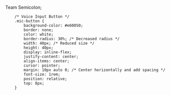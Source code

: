 Team Semicolon;

        /* Voice Input Button */
        .mic-button {
            background-color: #e60050;
            border: none;
            color: white;
            border-radius: 30%; /* Decreased radius */
            width: 40px; /* Reduced size */
            height: 40px;
            display: inline-flex;
            justify-content: center;
            align-items: center;
            cursor: pointer;
            margin: 10px auto 0; /* Center horizontally and add spacing */
            font-size: 1rem;
            position: relative;
            top: 8px;
        }
